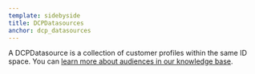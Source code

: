 ```yaml
---
template: sidebyside
title: DCPDatasources
anchor: dcp_datasources
---
```


A DCPDatasource is a collection of customer profiles within the same ID space. You can <a href="https://help.optimizely.com/hc/en-us/articles/200039685" target="_blank">learn more about audiences in our knowledge base</a>.
